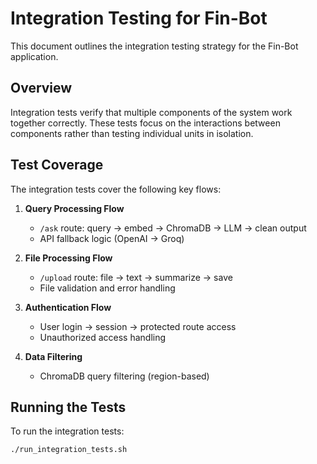# Integration Testing for Fin-Bot

This document outlines the integration testing strategy for the Fin-Bot application.

## Overview

Integration tests verify that multiple components of the system work together correctly. These tests focus on the interactions between components rather than testing individual units in isolation.

## Test Coverage

The integration tests cover the following key flows:

1. **Query Processing Flow**
   - `/ask` route: query → embed → ChromaDB → LLM → clean output
   - API fallback logic (OpenAI → Groq)

2. **File Processing Flow**
   - `/upload` route: file → text → summarize → save
   - File validation and error handling

3. **Authentication Flow**
   - User login → session → protected route access
   - Unauthorized access handling

4. **Data Filtering**
   - ChromaDB query filtering (region-based)

## Running the Tests

To run the integration tests:

```bash
./run_integration_tests.sh